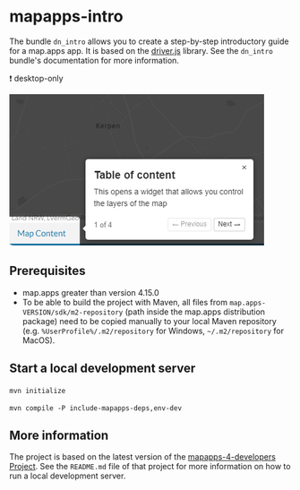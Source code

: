 # mapapps-intro

The bundle `dn_intro` allows you to create a step-by-step introductory guide for a map.apps app. It is based on the [driver.js](https://driverjs.com/) library.
See the `dn_intro` bundle's documentation for more information.

:heavy_exclamation_mark: desktop-only

![Tour screenshot](https://github.com/conterra/mapapps-intro/blob/master/img.png)


## Prerequisites

- map.apps greater than version 4.15.0
- To be able to build the project with Maven, all files from `map.apps-VERSION/sdk/m2-repository` (path inside the map.apps distribution package) need to be copied manually to your local Maven repository (e.g. `%UserProfile%/.m2/repository` for Windows, `~/.m2/repository` for MacOS).

## Start a local development server

`mvn initialize`

`mvn compile -P include-mapapps-deps,env-dev`

## More information

The project is based on the latest version of the [mapapps-4-developers Project](https://github.com/conterra/mapapps-4-developers).
See the `README.md` file of that project for more information on how to run a local development server.
